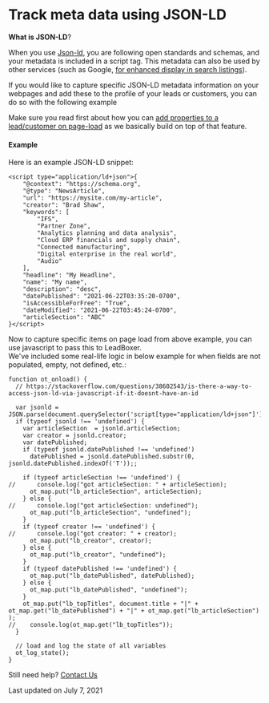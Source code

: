 # Track meta data using JSON-LD

**What is JSON-LD**?&#x20;

When you use [Json-ld](https://json-ld.org/), you are following open standards and schemas, and your metadata is included in a script tag. This metadata can also be used by other services (such as Google, [for enhanced display in search listings](https://developers.google.com/search/docs/guides/intro-structured-data)).

If you would like to capture specific JSON-LD metadata information on your webpages and add these to the profile of your leads or customers, you can do so with the following example

Make sure you read first about how you can [add properties to a lead/customer on page-load](advanced-javascript-pixel-usage.md) as we basically build on top of that feature.

#### Example

Here is an example JSON-LD snippet:

```
<script type="application/ld+json">{
    "@context": "https://schema.org",
    "@type": "NewsArticle",
    "url": "https://mysite.com/my-article",
    "creator": "Brad Shaw",
    "keywords": [
        "IFS",
        "Partner Zone",
        "Analytics planning and data analysis",
        "Cloud ERP financials and supply chain",
        "Connected manufacturing",
        "Digital enterprise in the real world",
        "Audio"
    ],
    "headline": "My Headline",
    "name": "My name",
    "description": "desc",
    "datePublished": "2021-06-22T03:35:20-0700",
    "isAccessibleForFree": "True",
    "dateModified": "2021-06-22T03:45:24-0700",
    "articleSection": "ABC"
}</script>
```

Now to capture specific items on page load from above example, you can use javascript to pass this to LeadBoxer. \
We've included some real-life logic in below example for when fields are not populated, empty, not defined, etc.:

```
function ot_onload() {
  // https://stackoverflow.com/questions/38602543/is-there-a-way-to-access-json-ld-via-javascript-if-it-doesnt-have-an-id

  var jsonld = JSON.parse(document.querySelector('script[type="application/ld+json"]').innerText);
  if (typeof jsonld !== 'undefined') {
    var articleSection  = jsonld.articleSection;
    var creator = jsonld.creator; 
    var datePublished;
    if (typeof jsonld.datePublished !== 'undefined')
      datePublished = jsonld.datePublished.substr(0, jsonld.datePublished.indexOf('T'));;

    if (typeof articleSection !== 'undefined') {
//      console.log("got articleSection: " + articleSection); 
      ot_map.put("lb_articleSection", articleSection);
    } else {
//      console.log("got articleSection: undefined");
      ot_map.put("lb_articleSection", "undefined");
    }
    if (typeof creator !== 'undefined') {
//      console.log("got creator: " + creator);
      ot_map.put("lb_creator", creator);
    } else {
      ot_map.put("lb_creator", "undefined");
    }
    if (typeof datePublished !== 'undefined') {
      ot_map.put("lb_datePublished", datePublished);
    } else {
      ot_map.put("lb_datePublished", "undefined");
    }
    ot_map.put("lb_topTitles", document.title + "|" + ot_map.get("lb_datePublished") + "|" + ot_map.get("lb_articleSection") );
//    console.log(ot_map.get("lb_topTitles"));
  }

  // load and log the state of all variables
  ot_log_state();
}
```

Still need help? [Contact Us](broken-reference)

Last updated on July 7, 2021
